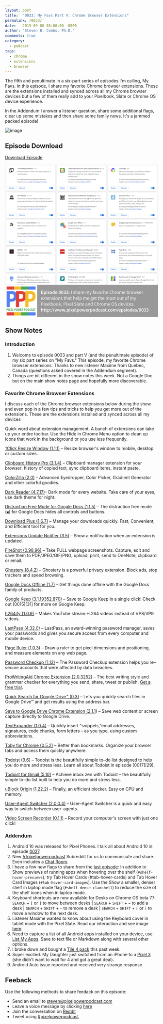 ```yaml
---
layout: post
title:  "0033: My Favs Part V: Chrome Browser Extensions"
permalink: /0033/
date:   2019-09-08 08:00:00 -0500
author: "Steven B. Combs, Ph.D."
comments: true
category:
  - podcast
tags:
  - chrome
  - extensions
  - browser
---
```


The fifth and penultimate in a six-part series of episodes I'm calling, My Favs. In this episode, I share my favorite Chrome browser extensions. These are the extensions installed and synced across all my Chrome browser devices but a few of them really add to your Pixelbook, Slate or Chrome OS device experience.

In the Addendum I answer a listener question, share some additional flags, clear up some mistakes and then share some family news. It's a jammed packed episode!

![image](/images/posts/2020-00-00-title.jpg)

## Episode Download

[Download Episode](https://s3-us-west-2.amazonaws.com/anchor-audio-bank/staging/2019-12-19/18588a2558aadd84f719cf0f4e9ed213.m4a)

![Episode Album Art](/images/album-art/2019/0033.png)

## Show Notes

### Introduction

1. Welcome to episode 0033 and part V (and the penultimate episode) of my six part series on "My Favs." This episode, my favorite Chrome browser extensions.
Thanks to new listener Maxime from Québec, Canada (questions asked covered in the Addendum segment).
2. Things are bit different in the show notes this week. Not a Google Doc but on the main show notes page and hopefully more discoverable.

### Favorite Chrome Browser Extensions
I discuss each of the Chrome browser extensions below during the show and even pop in a few tips and tricks to help you get more out of the extensions. These are the extensions installed and synced across all my devices

Quick word about extension management. A bunch of extensions can take up your entire toolbar. Use the Hide in Chrome Menu option to clean up icons that work in the background or you use less frequently.

[1Click Resize Window (1.1.1)][105] – Resize browser's window to mobile, desktop or custom sizes.

[Clipboard History Pro (3.1.4)][107] – Clipboard manager extension for your browser: history of copied text, sync clipboard items, instant paste.

[ColorZilla (2.0)][109] – Advanced Eyedropper, Color Picker, Gradient Generator and other colorful goodies.

[Dark Reader (4.7.17)][111]– Dark mode for every website. Take care of your eyes, use dark theme for night.

[Distraction Free Mode for Google Docs (1.1.5)][113] – The distraction free mode (`▣`) for Google Docs hides all controls and buttons.

[Download Plus (1.6.7)][115] – Manage your downloads quickly. Fast, Convenient, and Efficient tool for you.

[Extensions Update Notifier (3.5)][117] – Show a notification when an extension is updated.

[FireShot (0.98.96)][119] – Take FULL webpage screenshots. Capture, edit and save them to PDF/JPEG/GIF/PNG, upload, print, send to OneNote, clipboard or email.

[Ghostery (8.4.2)][121] – Ghostery is a powerful privacy extension. Block ads, stop trackers and speed browsing.

[Google Docs Offline (1.7)][123] – Get things done offline with the Google Docs family of products.

[Google Keep (3.1.19352.870)][125] – Save to Google Keep in a single click! Check out [0015][31] for more on Google Keep.

[h264ify (1.0.9)][127] – Makes YouTube stream H.264 videos instead of VP8/VP9 videos.

[LastPass (4.32.0)][129] – LastPass, an award–winning password manager, saves your passwords and gives you secure access from every computer and mobile device.

[Page Ruler (1.0.3)][131] – Draw a ruler to get pixel dimensions and positioning, and measure elements on any web page.

[Password Checkup (1.12)][133] – The Password Checkup extension helps you re–secure accounts that were affected by data breaches.

[ProWritingAid Chrome Extension (2.0.3252)][135] – The best writing style and grammar checker for everything you send, share, tweet or publish. [Get a free trial](https://prowritingaid.com/?afid=6362).

[Quick Search for Google Drive™ (0.3)][138] – Lets you quickly search files in Google Drive™ and get results using the address bar.

[Save to Google Drive Chrome Extension (2.1.1][140]) – Save web content or screen capture directly to Google Drive.

[TextExpander (1.0.4)][142] – Quickly insert "snippets,"email addresses, signatures, code chunks, form letters – as you type, using custom abbreviations.

[Toby for Chrome (0.5.2)][144] – Better than bookmarks. Organize your browser tabs and access them quickly anywhere.

[Todoist (9.6)][146] – Todoist is the beautifully simple to–do list designed to help you do more and stress less. Learn all about Todoist in episode [0017][29].

[Todoist for Gmail (5.10)][148] – Achieve inbox zen with Todoist – the beautifully simple to–do list built to help you do more and stress less.

[uBlock Origin (1.22.2)][150] – Finally, an efficient blocker. Easy on CPU and memory.

[User–Agent Switcher (2.0.0.4)][152] – User–Agent Switcher is a quick and easy way to switch between user–agents.

[Video Screen Recorder (0.1.1)][154] – Record your computer's screen with just one click!

### Addendum
1. Android 10 was released for Pixel Phones. I talk all about Android 10 in episode [0027](https://www.pixelpowerpodcast.com/0027).
2. New [/r/pixelpowerpodcast](https://www.reddit.com/r/pixelpowerpodcast) Subreddit for us to communicate and share. Even includes a [Chat Room](https://www.reddit.com/chat/r/pixelpowerpodcast/channel/17196837_cd16c41b6debba747dd39dd8192cd88b166f9e0e).
3. I have a few new flags to share from the [last episode](https://www.pixelpowerpodcast.com/0032): In addition to Show previews of running apps when hovering over the shelf (`#shelf-hover-previews`); try Tab Hover Cards (#tab-hover-cards) and Tab Hover Card Images (`#tab-hover-card-images`). Use the Show a smaller, denser shelf in laptop mode flag (`#shelf-dense-clamshell`) to reduce the size of the shelf icons when in laptop mode.
4. Keyboard shortcuts are now available for Desks on Chrome OS beta 77: `SEARCH` + `[` or `]` to move between desks | `SEARCH` + `SHIFT` + `=` to add a desk | `SEARCH` + `SHIFT` + `–` to remove a desk | `SEARCH` + `SHIFT` + `[` or `]` to move a window to the next desk.
5. Listener Maxime wanted to know about using the Keyboard cover in tablet mode with the Pixel Slate. Read our interaction and see image [here](https://www.facebook.com/pixelpowerpodcast/posts/391233741773553).
6. Need to capture a list of all Android apps installed on your device, use [List My Apps](https://play.google.com/store/apps/details?id=de.onyxbits.listmyapps). Save to text file or Markdown along with several other options.
7. I broke down and bought a [Tile 4 pack](https://amzn.to/368u0Ri) this past week.
8. Super excited. My Daughter just switched from an iPhone to a [Pixel 3](https://amzn.to/2u2LUGN) (she didn't want to wait for 4 and got a great deal).
9. Android Auto issue reported and received very strange response.

## Feeback

Use the following methods to share feedack on this episode:

* Send an email to <steven@pixelpowerpodcast.com>
* Leave a voice message by clicking [here](https://anchor.fm/pixelpowerpodcast/message)
* Join the conversation on [Reddit](https://www.reddit.com/r/pixelpowerpodcast/)
* Tweet using [#pixelpowerpodcast](https://twitter.com/search?q=%23pixelpowerpodcast&src=typed_query)

<!-- referenced links below -->

[105]: https://chrome.google.com/webstore/detail/1click-resize-to-half/nppabppdgmjgcnblnhphfcekjhhjgnia?
[107]: https://chrome.google.com/webstore/detail/clipboard-history-pro-bes/ajiejmhbejpdgkkigpddefnjmgcbkenk?hl=en
[109]: https://chrome.google.com/webstore/detail/colorzilla/bhlhnicpbhignbdhedgjhgdocnmhomnp?hl=en
[111]: https://chrome.google.com/webstore/detail/dark-reader/eimadpbcbfnmbkopoojfekhnkhdbieeh?hl=en
[113]: https://chrome.google.com/webstore/detail/distraction-free-mode-for/blmejkgbnceohgjfnoiegdlbfkmpkeha?hl=en
[115]: https://chrome.google.com/webstore/detail/video-downloader-plus/fhplmmllnpjjlncfjpbbpjadoeijkogc?hl=en
[117]: https://chrome.google.com/webstore/detail/extensions-update-notifie/nlldbplhbaopldicmcoogopmkonpebjm?hl=de
[119]: https://chrome.google.com/webstore/detail/take-webpage-screenshots/mcbpblocgmgfnpjjppndjkmgjaogfceg?hl=en
[121]: https://www.ghostery.com
[123]: https://chrome.google.com/webstore/detail/google-docs-offline/ghbmnnjooekpmoecnnnilnnbdlolhkhi
[125]: https://chrome.google.com/webstore/detail/google-keep-chrome-extens/lpcaedmchfhocbbapmcbpinfpgnhiddi?hl=en
[127]: https://chrome.google.com/webstore/detail/h264ify/aleakchihdccplidncghkekgioiakgal
[129]: https://chrome.google.com/webstore/detail/lastpass-free-password-ma/hdokiejnpimakedhajhdlcegeplioahd
[131]: https://chrome.google.com/webstore/detail/page-ruler/emliamioobfffbgcfdchabfibonehkme?hl=en
[133]: https://chrome.google.com/webstore/detail/password-checkup-extensio/pncabnpcffmalkkjpajodfhijclecjno?hl=en
[135]: https://chrome.google.com/webstore/detail/prowritingaid/npnbdojkgkbcdfdjlfdmplppdphlhhcf
[138]: https://chrome.google.com/webstore/detail/quick-search-for-google-d/ddebdlfmldojeofgkeocjdkloocegmae?hl=en
[140]: https://chrome.google.com/webstore/detail/save-to-google-drive/gmbmikajjgmnabiglmofipeabaddhgne?hl=en
[142]: https://chrome.google.com/webstore/detail/textexpander-for-chrome/mmfhhfjhpadoefoaahomoakamjcfcoil?hl=en
[144]: https://chrome.google.com/webstore/detail/toby-for-chrome/hddnkoipeenegfoeaoibdmnaalmgkpip?hl=en
[146]: https://chrome.google.com/webstore/detail/todoist-to-do-list-and-ta/jldhpllghnbhlbpcmnajkpdmadaolakh?
[148]: https://chrome.google.com/webstore/detail/todoist-for-gmail/clgenfnodoocmhnlnpknojdbjjnmecff?hl=en
[150]: https://chrome.google.com/webstore/detail/ublock-origin/cjpalhdlnbpafiamejdnhcphjbkeiagm?hl=en
[152]: https://chrome.google.com/webstore/detail/user-agent-switcher/dbclpoekepcmadpkeaelmhiheolhjflj?hl=en
[154]: https://chrome.google.com/webstore/detail/video-screen-recorder/ononjdlajdkflnocgjiihiipagglgpio
